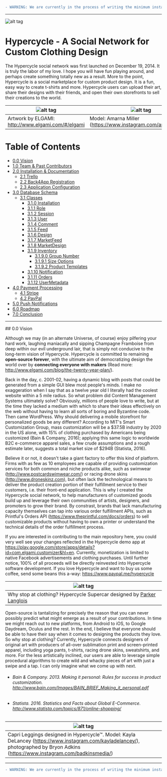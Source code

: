 ```diff
- WARNING: We are currently in the process of writing the minimum installation specifications for Hypercycle, and will publish the actual source code after we have completed the documentation below. We don't expect this to take too much longer. If you have any questions, comments, or issues, please feel free to ask away. If you would like to contribute, get in touch!
```

<hr>

![alt tag](https://gallery.mailchimp.com/d793ae062926c63262e96e99c/images/4367f220-3a28-4ad4-9e9b-f7055f4ed9cd.png)

# Hypercycle - A Social Network for Custom Clothing Design
The Hypercycle social network was first launched on December 19, 2014. It is truly the labor of my love. I hope you will have fun playing around, and perhaps create something totally new as a result. More to the point, Hypercycle is a social marketplace for custom product design. It is a fun, easy way to create t-shirts and more. Hypercycle users can upload their art, share their designs with their friends, and open their own storefronts to sell their creations to the world.

| ![alt tag](http://www.elgami.com/images/elgami-pattern.png) | ![alt tag](http://www.elgami.com/images/amarna-leggings.png) |
|-----------------------------------------------------------------------------|-----------------------------------------------------------------------------|
| Artwork by ELGAMI: http://www.elgami.com/#/elgami | Model: Amarna Miller (https://www.instagram.com/amarnamiller/) |

# Table of Contents  
* [0.0 Vision](#vision)
* [1.0 Team & Past Contributors](#team)
* [2.0 Installation & Documentation](#installation)
  * [2.1 Trello](#trello)
  * [2.2 Back4App Registration](#back4app)
  * [2.3 Application Configuration](#config)
* [3.0 Database Schema](#schema)
  * [3.1 Classes](#classes)
    * [3.1.0 Installation](#installation)
    * [3.1.1 Role](#role)
    * [3.1.2 Session](#session)
    * [3.1.3 User](#user)
    * [3.1.4 Comment](#comment)
    * [3.1.5 Feed](#feed)
    * [3.1.6 Design](#design)
    * [3.1.7 MarketFeed](#marketfeed)
    * [3.1.8 MarketDesign](#marketdesign)
    * [3.1.9 Inventory](#inventory)
      * [3.1.9.0 Group Number](#groupnumbers)
      * [3.1.9.1 Size Options](#sizeoptions)
      * [3.1.9.2 Product Templates](#producttemplates)
    * [3.1.10 Notification](#notification)
    * [3.1.11 Orders](#orders)
    * [3.1.12 UserMetadata](#usermetadata)
* [4.0 Payment Processing](#payment)
  * [4.1 Stripe](#stripe)
  * [4.2 PayPal](#paypal)
* [5.0 Push Notifications](#push)
* [6.0 Roadmap](#needs)
* [7.0 Conclusion](#conclusion)

<hr>

<a name="vision"/>
## 0.0 Vision

Although we may (in an alternate Universe, of course) enjoy pilfering your hard work, laughing maniacally and sipping Champagne Framboise from deep within our evil underground lair, that is simply not conducive to the long-term vision of Hypercycle. Hypercycle is committed to remaining **open-source forever**, with the ultimate aim of democratizing design the world over by **connecting everyone with makers** (Read more: http://www.elgami.com/blog/the-twenty-year-plan/).

Back in the day, c. 2001-02, having a dynamic blog with posts that could be generated from a simple GUI blew most people's minds. I make no exaggeration when I say that as a twelve year old I literally had the coolest website within a 5 mile radius. So what problem did Content Management Systems ultimately solve? Obviously, millions of people love to write, but at the time they lacked a medium with which to share their ideas effectively on the web without having to learn all sorts of boring and Byzantine code. Then came WordPress. Why should delivering a mobile storefront for personalized goods be any different? According to MIT's Smart Customization Group, mass customization will be a $37.5B industry by 2020 in the US alone, with 15% of clothing purchased by Americans being customized (Bain & Company, 2016); applying this same logic to worldwide B2C e-commerce apparel sales, a few crude assumptions and a rough estimate later, suggests a total market size of $294B (Statista, 2016).

Believe it or not, it doesn't take a giant factory to offer this kind of platform. Firms with as few as 10 employees are capable of providing customization services for both common and niche products alike, such as swimwear (http://www.postcardswimwear.com/) or racing drone skins (http://www.droneskinz.com), but often lack the technological means to deliver the product creation portion of their fulfillment service to their customers, i.e. their front-end application. This is why I created the Hypercycle social network, to help manufacturers of customized goods build up and leverage their own communities of artists, designers, and promoters to grow their brand. By constrast, brands that lack manufacturing capacity themselves can tap into various order fulfillment APIs, such as Printful's Orders API (https://www.theprintful.com/docs/orders) to sell customizable products without having to own a printer or understand the technical details of the order fulfillment process.

If you are interested in contributing to the main repository here, you could very well see your changes reflected in the Hypercycle demo app at https://play.google.com/store/apps/details?id=com.elgami.customizer&hl=en. Currently, monetization is limited to native Facebook advertisements and clothing purchases. Until further notice, 100% of all proceeds will be directly reinvested into Hypercycle software development. If you love Hypercycle and want to buy us some coffee, send some beans this a-way: https://www.paypal.me/hypercycle

| ![alt tag](hypercycle-car.jpg) |
|-----------------------------------------------------------------------------|
| Why stop at clothing? Hypercycle Supercar designed by <a href="https://ca.linkedin.com/in/parker-langlois-02592bb5">Parker Langlois</a> |

Open-source is tantalizing for precisely the reason that you can never possibly predict what might emerge as a result of your contributions. In time we might reach out to new platforms, from Android to iOS, to Google Daydream, Oculus and the rest. In the end, I believe that everyone should be able to have their say when it comes to designing the products they love. So why stop at clothing? Currently, Hypercycle connects designers of original art with producers of all-over sublimation print and screen-printed apparel, including yoga pants, t-shirts, racing drone skins, sweatshirts, and more. For the less artistically inclined, our users are able to leverage simple procedural algorithms to create wild and whacky pieces of art with just a swipe and a tap. I can only imagine what we come up with next.

* ###### Bain & Company. 2013. Making it personal: Rules for success in product customization. http://www.bain.com/Images/BAIN_BRIEF_Making_it_personal.pdf

* ###### Statista. 2016. Statistics and Facts about Global E-Commerce. http://www.statista.com/topics/871/online-shopping/

| ![alt tag](http://www.elgami.com/blog/wp-content/uploads/2015/10/blog-image-7.png) |
|-----------------------------------------------------------------------------|
| Capri Leggings designed in Hypercycle™. Model: Kayla DeLancey (https://www.instagram.com/kayladelancey/), photographed by Bryon Adkins (https://www.instagram.com/badkinsmedia/) |

<hr>

```diff
- WARNING: We are currently in the process of writing the minimum installation specifications for Hypercycle, and will publish the actual source code after we have completed the documentation below. We don't expect this to take too much longer. If you have any questions, comments, or issues, please feel free to ask away. If you would like to contribute, get in touch!
```
